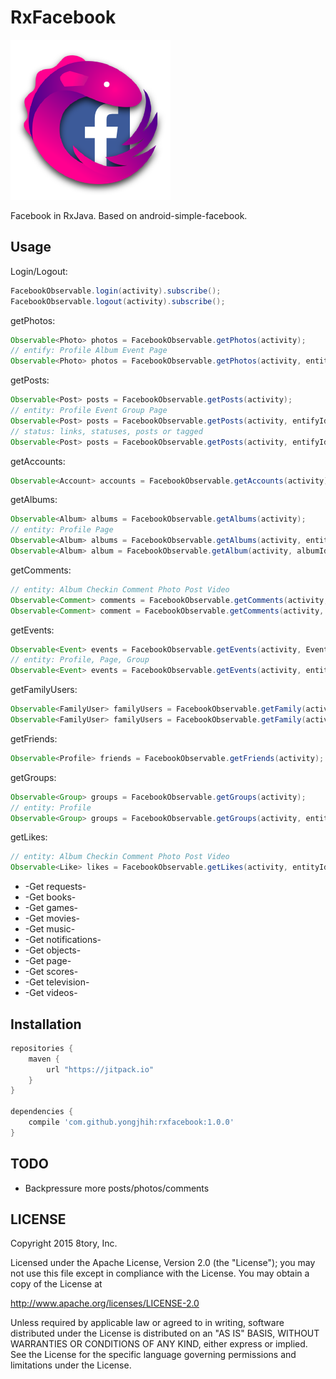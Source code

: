 # RxFacebook

[![rxparse.png](art/rxfacebook.png)](art/rxfacebook.png)

<!--
[![rxfacebook.svg](art/rxfacebook.svg)](art/rxfacebook.svg)
-->

Facebook in RxJava. Based on android-simple-facebook.

## Usage

Login/Logout:

```java
FacebookObservable.login(activity).subscribe();
FacebookObservable.logout(activity).subscribe();
```

getPhotos:

```java
Observable<Photo> photos = FacebookObservable.getPhotos(activity);
// entify: Profile Album Event Page
Observable<Photo> photos = FacebookObservable.getPhotos(activity, entityId);
```

getPosts:

```java
Observable<Post> posts = FacebookObservable.getPosts(activity);
// entity: Profile Event Group Page
Observable<Post> posts = FacebookObservable.getPosts(activity, entifyId);
// status: links, statuses, posts or tagged
Observable<Post> posts = FacebookObservable.getPosts(activity, entifyId, PostType.STATUSES);
```

getAccounts:

```java
Observable<Account> accounts = FacebookObservable.getAccounts(activity);
```

getAlbums:

```java
Observable<Album> albums = FacebookObservable.getAlbums(activity);
// entity: Profile Page
Observable<Album> albums = FacebookObservable.getAlbums(activity, entityId);
Observable<Album> album = FacebookObservable.getAlbum(activity, albumId);
```

getComments:

```java
// entity: Album Checkin Comment Photo Post Video
Observable<Comment> comments = FacebookObservable.getComments(activity, entityId);
Observable<Comment> comment = FacebookObservable.getComments(activity, commentId);
```

getEvents:

```java
Observable<Event> events = FacebookObservable.getEvents(activity, EventDecision.ATTENDING);
// entity: Profile, Page, Group
Observable<Event> events = FacebookObservable.getEvents(activity, entityId, EventDecision.ATTENDING);
```

getFamilyUsers:

```java
Observable<FamilyUser> familyUsers = FacebookObservable.getFamily(activity);
Observable<FamilyUser> familyUsers = FacebookObservable.getFamily(activity, profileId);
```

getFriends:

```java
Observable<Profile> friends = FacebookObservable.getFriends(activity);
```

getGroups:

```java
Observable<Group> groups = FacebookObservable.getGroups(activity);
// entity: Profile
Observable<Group> groups = FacebookObservable.getGroups(activity, entityId);
```

getLikes:

```java
// entity: Album Checkin Comment Photo Post Video
Observable<Like> likes = FacebookObservable.getLikes(activity, entityId);
```

* -Get requests-
* -Get books-
* -Get games-
* -Get movies-
* -Get music-
* -Get notifications-
* -Get objects-
* -Get page-
* -Get scores-
* -Get television-
* -Get videos-

## Installation

```gradle
repositories {
    maven {
        url "https://jitpack.io"
    }
}

dependencies {
    compile 'com.github.yongjhih:rxfacebook:1.0.0'
}
```

## TODO

* Backpressure more posts/photos/comments

## LICENSE

Copyright 2015 8tory, Inc.

Licensed under the Apache License, Version 2.0 (the "License"); you may not use this file except in compliance with the License. You may obtain a copy of the License at

http://www.apache.org/licenses/LICENSE-2.0

Unless required by applicable law or agreed to in writing, software distributed under the License is distributed on an "AS IS" BASIS, WITHOUT WARRANTIES OR CONDITIONS OF ANY KIND, either express or implied. See the License for the specific language governing permissions and limitations under the License.
